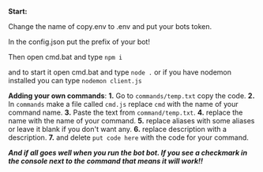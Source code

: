 **Start:**

Change the name of copy.env to .env and put your bots token.

In the config.json put the prefix of your bot!

Then open cmd.bat and type  `npm i`

and to start it open cmd.bat and type  `node .` or if you have nodemon installed you can type `nodemon client.js`

**Adding your own commands**:
**1.** Go to `commands/temp.txt` copy the code.
**2.** In `commands` make a file called `cmd.js` replace `cmd` with the name of your command name.
**3.** Paste the text from `command/temp.txt`.
**4.** replace the name with the name of your command.
**5.** replace aliases with some aliases or leave it blank if you don't want any.
**6.** replace description with a description.
**7.** and delete `put code here` with the code for your command.

_**And if all goes well when you run the bot bot. If you see  a checkmark in the console next to the command that means it will work!!**_
